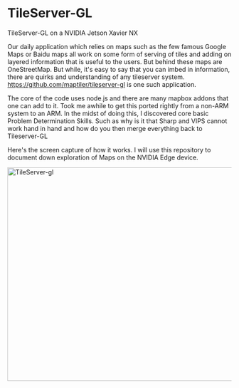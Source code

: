 # TileServer-GL
TileServer-GL on a NVIDIA Jetson Xavier NX

Our daily application which relies on maps such as the few famous Google Maps or Baidu maps all work on some form of serving of tiles and adding on layered information that is useful to the users.  But behind these maps are OneStreetMap.  But while, it's easy to say that you can imbed in information, there are quirks and understanding of any tileserver system.  https://github.com/maptiler/tileserver-gl is one such application.

The core of the code uses node.js and there are many mapbox addons that one can add to it.  Took me awhile to get this ported rightly from a non-ARM system to an ARM.
In the midst of doing this, I discovered core basic Problem Determination Skills.  Such as why is it that Sharp and VIPS cannot work hand in hand and how do you then merge everything back to Tileserver-GL

Here's the screen capture of how it works.  I will use this repository to document down exploration of Maps on the NVIDIA Edge device.  

<a href="http://www.youtube.com/watch?feature=player_embedded&v=ULwp1_AGEOQ" target="_blank">
  <img src="http://img.youtube.com/vi/ULwp1_AGEOQ/0.jpg" alt="TileServer-gl" width="640" height="480" border="0" /></a>
